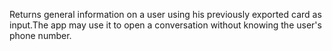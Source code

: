 Returns general information on a user using his previously exported card as input.The app may use it to open a conversation without knowing the user's phone number.